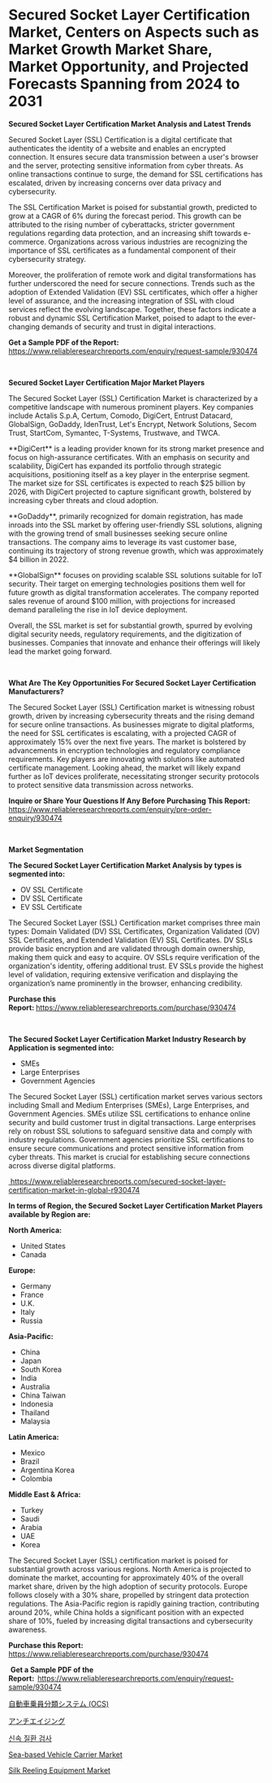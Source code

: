 <p><h1>Secured Socket Layer Certification Market, Centers on Aspects such as Market Growth Market Share, Market Opportunity, and Projected Forecasts Spanning from 2024 to 2031</h1></p><p><strong>Secured Socket Layer Certification Market Analysis and Latest Trends</strong></p>
<p><p>Secured Socket Layer (SSL) Certification is a digital certificate that authenticates the identity of a website and enables an encrypted connection. It ensures secure data transmission between a user's browser and the server, protecting sensitive information from cyber threats. As online transactions continue to surge, the demand for SSL certifications has escalated, driven by increasing concerns over data privacy and cybersecurity.</p><p>The SSL Certification Market is poised for substantial growth, predicted to grow at a CAGR of 6% during the forecast period. This growth can be attributed to the rising number of cyberattacks, stricter government regulations regarding data protection, and an increasing shift towards e-commerce. Organizations across various industries are recognizing the importance of SSL certificates as a fundamental component of their cybersecurity strategy.</p><p>Moreover, the proliferation of remote work and digital transformations has further underscored the need for secure connections. Trends such as the adoption of Extended Validation (EV) SSL certificates, which offer a higher level of assurance, and the increasing integration of SSL with cloud services reflect the evolving landscape. Together, these factors indicate a robust and dynamic SSL Certification Market, poised to adapt to the ever-changing demands of security and trust in digital interactions.</p></p>
<p><strong>Get a Sample PDF of the Report:&nbsp;</strong> <a href="https://www.reliableresearchreports.com/enquiry/request-sample/930474">https://www.reliableresearchreports.com/enquiry/request-sample/930474</a></p>
<p>&nbsp;</p>
<p><strong>Secured Socket Layer Certification Major Market Players</strong></p>
<p><p>The Secured Socket Layer (SSL) Certification Market is characterized by a competitive landscape with numerous prominent players. Key companies include Actalis S.p.A, Certum, Comodo, DigiCert, Entrust Datacard, GlobalSign, GoDaddy, IdenTrust, Let's Encrypt, Network Solutions, Secom Trust, StartCom, Symantec, T-Systems, Trustwave, and TWCA.</p><p>**DigiCert** is a leading provider known for its strong market presence and focus on high-assurance certificates. With an emphasis on security and scalability, DigiCert has expanded its portfolio through strategic acquisitions, positioning itself as a key player in the enterprise segment. The market size for SSL certificates is expected to reach $25 billion by 2026, with DigiCert projected to capture significant growth, bolstered by increasing cyber threats and cloud adoption.</p><p>**GoDaddy**, primarily recognized for domain registration, has made inroads into the SSL market by offering user-friendly SSL solutions, aligning with the growing trend of small businesses seeking secure online transactions. The company aims to leverage its vast customer base, continuing its trajectory of strong revenue growth, which was approximately $4 billion in 2022.</p><p>**GlobalSign** focuses on providing scalable SSL solutions suitable for IoT security. Their target on emerging technologies positions them well for future growth as digital transformation accelerates. The company reported sales revenue of around $100 million, with projections for increased demand paralleling the rise in IoT device deployment.</p><p>Overall, the SSL market is set for substantial growth, spurred by evolving digital security needs, regulatory requirements, and the digitization of businesses. Companies that innovate and enhance their offerings will likely lead the market going forward.</p></p>
<p>&nbsp;</p>
<p><strong>What Are The Key Opportunities For Secured Socket Layer Certification Manufacturers?</strong></p>
<p><p>The Secured Socket Layer (SSL) Certification market is witnessing robust growth, driven by increasing cybersecurity threats and the rising demand for secure online transactions. As businesses migrate to digital platforms, the need for SSL certificates is escalating, with a projected CAGR of approximately 15% over the next five years. The market is bolstered by advancements in encryption technologies and regulatory compliance requirements. Key players are innovating with solutions like automated certificate management. Looking ahead, the market will likely expand further as IoT devices proliferate, necessitating stronger security protocols to protect sensitive data transmission across networks.</p></p>
<p><strong>Inquire or Share Your Questions If Any Before Purchasing This Report:</strong> <a href="https://www.reliableresearchreports.com/enquiry/pre-order-enquiry/930474">https://www.reliableresearchreports.com/enquiry/pre-order-enquiry/930474</a></p>
<p>&nbsp;</p>
<p><strong>Market Segmentation</strong></p>
<p><strong>The Secured Socket Layer Certification Market Analysis by types is segmented into:</strong></p>
<p><ul><li>OV SSL Certificate</li><li>DV SSL Certificate</li><li>EV SSL Certificate</li></ul></p>
<p><p>The Secured Socket Layer (SSL) Certification market comprises three main types: Domain Validated (DV) SSL Certificates, Organization Validated (OV) SSL Certificates, and Extended Validation (EV) SSL Certificates. DV SSLs provide basic encryption and are validated through domain ownership, making them quick and easy to acquire. OV SSLs require verification of the organization's identity, offering additional trust. EV SSLs provide the highest level of validation, requiring extensive verification and displaying the organization’s name prominently in the browser, enhancing credibility.</p></p>
<p><strong>Purchase this Report:&nbsp;</strong><a href="https://www.reliableresearchreports.com/purchase/930474">https://www.reliableresearchreports.com/purchase/930474</a></p>
<p>&nbsp;</p>
<p><strong>The Secured Socket Layer Certification Market Industry Research by Application is segmented into:</strong></p>
<p><ul><li>SMEs</li><li>Large Enterprises</li><li>Government Agencies</li></ul></p>
<p><p>The Secured Socket Layer (SSL) certification market serves various sectors including Small and Medium Enterprises (SMEs), Large Enterprises, and Government Agencies. SMEs utilize SSL certifications to enhance online security and build customer trust in digital transactions. Large enterprises rely on robust SSL solutions to safeguard sensitive data and comply with industry regulations. Government agencies prioritize SSL certifications to ensure secure communications and protect sensitive information from cyber threats. This market is crucial for establishing secure connections across diverse digital platforms.</p></p>
<p><a href="https://www.reliableresearchreports.com/secured-socket-layer-certification-market-in-global-r930474">&nbsp;https://www.reliableresearchreports.com/secured-socket-layer-certification-market-in-global-r930474</a></p>
<p><strong>In terms of Region, the Secured Socket Layer Certification Market Players available by Region are:</strong></p>
<p>
    <p> <strong> North America: </strong>
        <ul>
            <li>United States</li>
            <li>Canada</li>
        </ul>
        </p> 
    <p> <strong> Europe: </strong>
        <ul>
            <li>Germany</li>
            <li>France</li>
            <li>U.K.</li>
            <li>Italy</li>
            <li>Russia</li>
        </ul>
        </p> 
    <p> <strong> Asia-Pacific: </strong>
        <ul>
            <li>China</li>
            <li>Japan</li>
            <li>South Korea</li>
            <li>India</li>
            <li>Australia</li>
            <li>China Taiwan</li>
            <li>Indonesia</li>
            <li>Thailand</li>
            <li>Malaysia</li>
        </ul>
        </p> 
    <p> <strong> Latin America: </strong>
        <ul>
            <li>Mexico</li>
            <li>Brazil</li>
            <li>Argentina Korea</li>
            <li>Colombia</li>
        </ul>
        </p> 
    <p> <strong> Middle East & Africa: </strong>
        <ul>
            <li>Turkey</li>
            <li>Saudi</li>
            <li>Arabia</li>
            <li>UAE</li>
            <li>Korea</li>
        </ul>
    </p>
    </p>
<p><p>The Secured Socket Layer (SSL) certification market is poised for substantial growth across various regions. North America is projected to dominate the market, accounting for approximately 40% of the overall market share, driven by the high adoption of security protocols. Europe follows closely with a 30% share, propelled by stringent data protection regulations. The Asia-Pacific region is rapidly gaining traction, contributing around 20%, while China holds a significant position with an expected share of 10%, fueled by increasing digital transactions and cybersecurity awareness.</p></p>
<p><strong>Purchase this Report: </strong><a href="https://www.reliableresearchreports.com/purchase/930474">https://www.reliableresearchreports.com/purchase/930474</a></p>
<p>&nbsp;<strong>Get a Sample PDF of the Report:&nbsp;&nbsp;</strong><a href="https://www.reliableresearchreports.com/enquiry/request-sample/930474">https://www.reliableresearchreports.com/enquiry/request-sample/930474</a></p>
<p><strong></strong></p>
<p><p><a href="https://medium.com/@coleensxrkkn/automotive-occupant-classification-system-ocs-market-%E3%81%AF-%E3%82%B3%E3%82%B9%E3%83%88%E7%AE%A1%E7%90%86%E3%81%A8%E5%8A%B9%E7%8E%87%E5%90%91%E4%B8%8A%E3%82%92%E5%84%AA%E5%85%88%E3%81%97%E3%81%BE%E3%81%99-4b4f7635678b">自動車乗員分類システム (OCS)</a></p><p><a href="https://medium.com/@vvjajdat22/anti-aging-market-%E3%81%AE%E3%82%B0%E3%83%AD%E3%83%BC%E3%83%90%E3%83%AB%E5%B8%82%E5%A0%B4%E6%A6%82%E8%A6%81%E3%81%AF-%E4%B8%96%E7%95%8C%E3%81%8A%E3%82%88%E3%81%B3%E4%B8%BB%E8%A6%81%E5%B8%82%E5%A0%B4%E3%81%AB%E3%81%8A%E3%81%91%E3%82%8B%E6%A5%AD%E7%95%8C%E3%81%AB%E5%BD%B1%E9%9F%BF%E3%82%92%E4%B8%8E%E3%81%88%E3%82%8B%E4%B8%BB%E8%A6%81%E3%81%AA%E3%83%88%E3%83%AC%E3%83%B3%E3%83%89%E3%81%AB%E3%81%A4%E3%81%84%E3%81%A6-%E7%8B%AC%E8%87%AA%E3%81%AE%E8%A6%96%E7%82%B9%E3%82%92%E6%8F%90%E4%BE%9B%E3%81%97%E3%81%BE%E3%81%99-35c727e382f5">アンチエイジング</a></p><p><a href="https://medium.com/@gabrielblanda5656/%EC%84%B8%EA%B3%84-rapid-disease-tests-market-%EC%9D%80-2024%EC%97%90%EC%84%9C-2031%EB%A1%9C-%EC%97%B0%ED%8F%89%EA%B7%A0-%EC%A6%9D%EA%B0%80%EC%9C%A8%EC%9D%84-%EB%B3%B4%EC%9D%BC-%EA%B2%83%EC%9C%BC%EB%A1%9C-%EC%98%88%EC%83%81%EB%90%A9%EB%8B%88%EB%8B%A4-63bfa005c8dd">신속 질환 검사</a></p><p><a href="https://github.com/NargisHussain432/Market-Research-Report-List-1/blob/main/sea-based-vehicle-carrier-market.md">Sea-based Vehicle Carrier Market</a></p><p><a href="https://medium.com/@garyshaw626/the-global-silk-reeling-equipment-market-identifies-drivers-restraints-opportunities-and-b886f710b9f5">Silk Reeling Equipment Market</a></p></p>